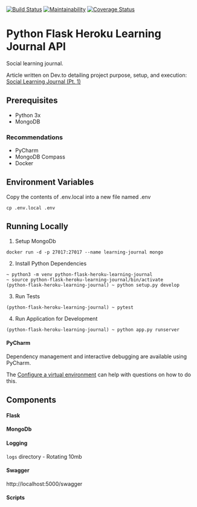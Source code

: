[![Build Status](https://travis-ci.org/DEV3L/python-flask-heroku-learning-journal.svg?branch=master)](https://travis-ci.org/DEV3L/python-flask-heroku-learning-journal)
[![Maintainability](https://api.codeclimate.com/v1/badges/fc5ba38b5fb2100bb834/maintainability)](https://codeclimate.com/github/DEV3L/python-flask-heroku-learning-journal/maintainability)
[![Coverage Status](https://coveralls.io/repos/github/DEV3L/python-flask-heroku-learning-journal/badge.svg?branch=master)](https://coveralls.io/github/DEV3L/python-flask-heroku-learning-journal?branch=master)

# Python Flask Heroku Learning Journal API

Social learning journal.

Article written on Dev.to detailing project purpose, setup, and execution:<br />
[Social Learning Journal (Pt. 1)](https://dev.to/dev3l/message-bot-to-find-a-ps5-on-sale-2n5k)

## Prerequisites

- Python 3x
- MongoDB

### Recommendations

- PyCharm
- MongoDB Compass
- Docker

## Environment Variables

Copy the contents of .env.local into a new file named .env

```
cp .env.local .env
```

## Running Locally

1. Setup MongoDb

`docker run -d -p 27017:27017 --name learning-journal mongo`

2. Install Python Dependencies

```
~ python3 -m venv python-flask-heroku-learning-journal
~ source python-flask-heroku-learning-journal/bin/activate
(python-flask-heroku-learning-journal) ~ python setup.py develop
```

3. Run Tests

`(python-flask-heroku-learning-journal) ~ pytest`

4. Run Application for Development

`(python-flask-heroku-learning-journal) ~ python app.py runserver`


#### PyCharm

Dependency management and interactive debugging are available using PyCharm.

The [Configure a virtual environment](https://www.jetbrains.com/help/pycharm/creating-virtual-environment.html)
can help with questions on how to do this.

## Components

#### Flask

#### MongoDb

#### Logging

`logs` directory - Rotating 10mb

#### Swagger

http://localhost:5000/swagger

#### Scripts

